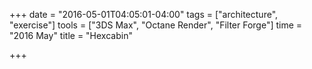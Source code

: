 +++
date = "2016-05-01T04:05:01-04:00"
tags = ["architecture", "exercise"]
tools = ["3DS Max", "Octane Render", "Filter Forge"]
time = "2016 May"
title = "Hexcabin"

+++
